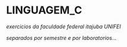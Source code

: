 # LINGUAGEM_C

*exercicios da faculdade federal itajuba UNIFEI*

*separados por semestre e por laboratorios...*
